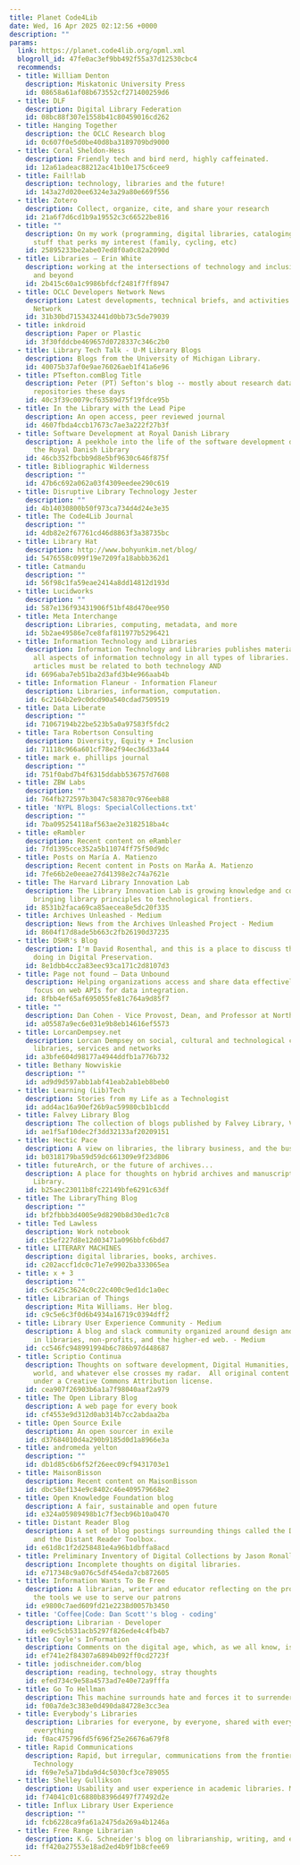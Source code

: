 ```yaml
---
title: Planet Code4Lib
date: Wed, 16 Apr 2025 02:12:56 +0000
description: ""
params:
  link: https://planet.code4lib.org/opml.xml
  blogroll_id: 47fe0ac3ef9bb492f55a37d12530cbc4
  recommends:
  - title: William Denton
    description: Miskatonic University Press
    id: 08658a61af08b673552cf271400259d6
  - title: DLF
    description: Digital Library Federation
    id: 08bc88f307e1558b41c80459016cd262
  - title: Hanging Together
    description: the OCLC Research blog
    id: 0c607f0e5d0be40d8ba3189709bd9000
  - title: Coral Sheldon-Hess
    description: Friendly tech and bird nerd, highly caffeinated.
    id: 12a61adeac88212ac41b10e175c6cee9
  - title: Fail!lab
    description: technology, libraries and the future!
    id: 143a27d020ee6324e3a29a80e669f556
  - title: Zotero
    description: Collect, organize, cite, and share your research
    id: 21a6f7d6cd1b9a19552c3c66522be816
  - title: ""
    description: On my work (programming, digital libraries, cataloging) and other
      stuff that perks my interest (family, cycling, etc)
    id: 25895233be2abe07ed8f0a0c82a2090d
  - title: Libraries – Erin White
    description: working at the intersections of technology and inclusion. PVD, RVA
      and beyond
    id: 2b415c60a1c9986bfdcf2481f7ff8947
  - title: OCLC Developers Network News
    description: Latest developments, technical briefs, and activities at Developer
      Network
    id: 31b30bd7153432441d0bb73c5de79039
  - title: inkdroid
    description: Paper or Plastic
    id: 3f30fddcbe469657d0728337c346c2b0
  - title: Library Tech Talk - U-M Library Blogs
    description: Blogs from the University of Michigan Library.
    id: 40075b37af0e9ae76026aeb1f41a6e96
  - title: PTsefton.comBlog Title
    description: Peter (PT) Sefton's blog -- mostly about research data and archival
      repositories these days
    id: 40c3f39c0079cf63589d75f19fdce95b
  - title: In the Library with the Lead Pipe
    description: An open access, peer reviewed journal
    id: 4607fbda4ccb17673c7ae3a222f27b3f
  - title: Software Development at Royal Danish Library
    description: A peekhole into the life of the software development department at
      the Royal Danish Library
    id: 46cb352fbcbb9d8e5bf9630c646f875f
  - title: Bibliographic Wilderness
    description: ""
    id: 47b6c692a062a03f4309eedee290c619
  - title: Disruptive Library Technology Jester
    description: ""
    id: 4b14030800b50f973ca734d4d24e3e35
  - title: The Code4Lib Journal
    description: ""
    id: 4db82e2f67761cd46d8863f3a38735bc
  - title: Library Hat
    description: http://www.bohyunkim.net/blog/
    id: 5476558c099f19e7209fa18abbb362d1
  - title: Catmandu
    description: ""
    id: 56f98c1fa59eae2414a8dd14812d193d
  - title: Lucidworks
    description: ""
    id: 587e136f93431906f51bf48d470ee950
  - title: Meta Interchange
    description: Libraries, computing, metadata, and more
    id: 5b2ae49586e7ce8faf811977b5296421
  - title: Information Technology and Libraries
    description: Information Technology and Libraries publishes material related to
      all aspects of information technology in all types of libraries. For consideration,
      articles must be related to both technology AND
    id: 6696aba7eb51ba2d3afd3b4e966aab4b
  - title: Information Flaneur - Information Flaneur
    description: Libraries, information, computation.
    id: 6c2164b2e9c0dcd90a540cdad7509519
  - title: Data Liberate
    description: ""
    id: 71067194b22be523b5a0a97583f5fdc2
  - title: Tara Robertson Consulting
    description: Diversity, Equity + Inclusion
    id: 71118c966a601cf78e2f94ec36d33a44
  - title: mark e. phillips journal
    description: ""
    id: 751f0abd7b4f6315ddabb536757d7608
  - title: ZBW Labs
    description: ""
    id: 764fb272597b3047c583870c976eeb88
  - title: 'NYPL Blogs: SpecialCollections.txt'
    description: ""
    id: 7ba095254118af563ae2e3182518ba4c
  - title: eRambler
    description: Recent content on eRambler
    id: 7fd1395cce352a5b11074ff75f50d9dc
  - title: Posts on María A. Matienzo
    description: Recent content in Posts on MarÃa A. Matienzo
    id: 7fe66b2e0eeae27d41398e2c74a7621e
  - title: The Harvard Library Innovation Lab
    description: The Library Innovation Lab is growing knowledge and community by
      bringing library principles to technological frontiers.
    id: 8531b2faca69ca85aecea8e5dc20f335
  - title: Archives Unleashed - Medium
    description: News from the Archives Unleashed Project - Medium
    id: 8604f17d8ade5b663c2fb26190d37235
  - title: DSHR's Blog
    description: I'm David Rosenthal, and this is a place to discuss the work I'm
      doing in Digital Preservation.
    id: 8e1dbb4cc2a83eec93ca171c2d8107d3
  - title: Page not found – Data Unbound
    description: Helping organizations access and share data effectively.  Special
      focus on web APIs for data integration.
    id: 8fbb4ef65af695055fe81c764a9d85f7
  - title: ""
    description: Dan Cohen - Vice Provost, Dean, and Professor at Northeastern University
    id: a05587a9ec6e031e9b8eb14616ef5573
  - title: LorcanDempsey.net
    description: Lorcan Dempsey on social, cultural and technological contexts of
      libraries, services and networks
    id: a3bfe604d98177a4944ddfb1a776b732
  - title: Bethany Nowviskie
    description: ""
    id: ad9d9d597abb1abf41eab2ab1eb8beb0
  - title: Learning (Lib)Tech
    description: Stories from my Life as a Technologist
    id: add4ac16a90ef26b9ac59980cb1b1cdd
  - title: Falvey Library Blog
    description: The collection of blogs published by Falvey Library, Villanova University
    id: ae1f5af10dec2f3dd32133af20209151
  - title: Hectic Pace
    description: A view on libraries, the library business, and the business of libraries
    id: b0318179ba59d59dc661309e9f23d806
  - title: futureArch, or the future of archives...
    description: A place for thoughts on hybrid archives and manuscripts at the Bodleian
      Library.
    id: b25aec23011b8fc22149bfe6291c63df
  - title: The LibraryThing Blog
    description: ""
    id: bf2fbbb3d4005e9d8290b8d30ed1c7c8
  - title: Ted Lawless
    description: Work notebook
    id: c15ef227d8e12d03471a096bbfc6bdd7
  - title: LITERARY MACHINES
    description: digital libraries, books, archives.
    id: c202accf1dc0c71e7e9902ba333065ea
  - title: x + 3
    description: ""
    id: c5c425c3624c0c22c400c9ed1dc1a0ec
  - title: Librarian of Things
    description: Mita Williams. Her blog.
    id: c9c5e6c3f0d6b4934a16719c0394dff2
  - title: Library User Experience Community - Medium
    description: A blog and slack community organized around design and the user experience
      in libraries, non-profits, and the higher-ed web. - Medium
    id: cc546fc948991994b6c786b97d448687
  - title: Scriptio Continua
    description: Thoughts on software development, Digital Humanities, the ancient
      world, and whatever else crosses my radar.  All original content herein is licensed
      under a Creative Commons Attribution license.
    id: cea907f26903b6a1a7f98040aaf2a979
  - title: The Open Library Blog
    description: A web page for every book
    id: cf4553e9d312d0ab314b7cc2abdaa2ba
  - title: Open Source Exile
    description: An open sourcer in exile
    id: d37684010d4a290b9185d0d1a8966e3a
  - title: andromeda yelton
    description: ""
    id: db1d85c6b6f52f26eec09cf9431703e1
  - title: MaisonBisson
    description: Recent content on MaisonBisson
    id: dbc58ef134e9c8402c46e409579668e2
  - title: Open Knowledge Foundation blog
    description: A fair, sustainable and open future
    id: e324a05989498b1c7f3ecb96b10a0470
  - title: Distant Reader Blog
    description: A set of blog postings surrounding things called the Distant Reader
      and the Distant Reader Toolbox.
    id: e61d8c1f2d258481e4a96b1dbffa8acd
  - title: Preliminary Inventory of Digital Collections by Jason Ronallo
    description: Incomplete thoughts on digital libraries.
    id: e717348c9a076c5df454eda7cb872605
  - title: Information Wants To Be Free
    description: A librarian, writer and educator reflecting on the profession and
      the tools we use to serve our patrons
    id: e9800c7aed609fd21e2238d0057b3450
  - title: 'Coffee|Code: Dan Scott''s blog - coding'
    description: Librarian · Developer
    id: ee9c5cb531acb5297f826ede4c4fb4b7
  - title: Coyle's InFormation
    description: Comments on the digital age, which, as we all know, is 42.
    id: ef741e2f84307a6894b092ff0cd2723f
  - title: jodischneider.com/blog
    description: reading, technology, stray thoughts
    id: efed734c9e58a4573ad7e40e72a9fffa
  - title: Go To Hellman
    description: This machine surrounds hate and forces it to surrender.
    id: f00a7de3c383e0d490da84728e3cc3ea
  - title: Everybody's Libraries
    description: Libraries for everyone, by everyone, shared with everyone, about
      everything
    id: f0ac475796fd5f696f25e26676a679f8
  - title: Rapid Communications
    description: Rapid, but irregular, communications from the frontiers of Library
      Technology
    id: f69e7e5a71bda9d4c5030cf3ce789055
  - title: Shelley Gullikson
    description: Usability and user experience in academic libraries. Mine mostly.
    id: f74041c01c6880b8396d497f77492d2e
  - title: Influx Library User Experience
    description: ""
    id: fcb6228ca9fa61a2475da269a4b1246a
  - title: Free Range Librarian
    description: K.G. Schneider's blog on librarianship, writing, and everything else
    id: ff420a27553e18ad2ed4b9f1b8cfee69
---
```

